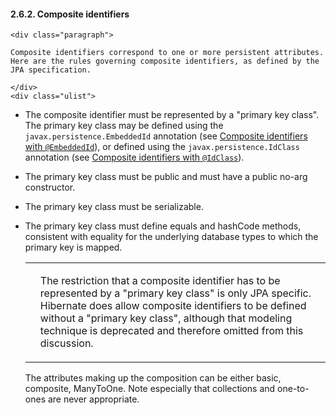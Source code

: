 #### 2.6.2. Composite identifiers

    <div class="paragraph">

    Composite identifiers correspond to one or more persistent attributes.
    Here are the rules governing composite identifiers, as defined by the JPA specification.

    </div>
    <div class="ulist">

*   The composite identifier must be represented by a "primary key class".
    The primary key class may be defined using the `javax.persistence.EmbeddedId` annotation (see [Composite identifiers with `@EmbeddedId`](#identifiers-composite-aggregated)),
    or defined using the `javax.persistence.IdClass` annotation (see [Composite identifiers with `@IdClass`](#identifiers-composite-nonaggregated)).
*   The primary key class must be public and must have a public no-arg constructor.
*   The primary key class must be serializable.
*   The primary key class must define equals and hashCode methods, consistent with equality for the underlying database types to which the primary key is mapped.
    </div>
    <div class="admonitionblock note">
    <table>
    <tr>
    <td class="icon">

    </td>
    <td class="content">
    <div class="paragraph">

    The restriction that a composite identifier has to be represented by a "primary key class" is only JPA specific.
    Hibernate does allow composite identifiers to be defined without a "primary key class", although that modeling technique is deprecated and therefore omitted from this discussion.

    </div>
    </td>
    </tr>
    </table>
    </div>
    <div class="paragraph">

    The attributes making up the composition can be either basic, composite, ManyToOne.
    Note especially that collections and one-to-ones are never appropriate.

    </div>
    </div>
    <div class="sect3">